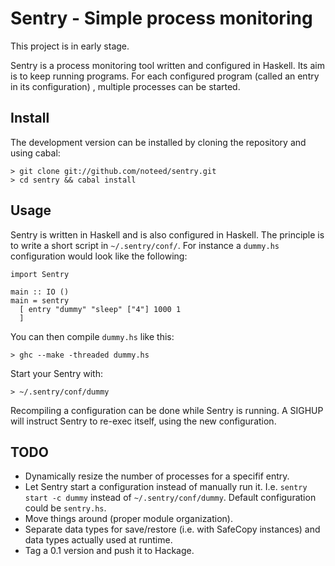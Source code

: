# Sentry - Simple process monitoring

This project is in early stage.

Sentry is a process monitoring tool written and configured in Haskell. Its aim
is to keep running programs. For each configured program (called an entry in
its configuration) , multiple processes can be started.

## Install

The development version can be installed by cloning the repository and using
cabal:

    > git clone git://github.com/noteed/sentry.git
    > cd sentry && cabal install

## Usage

Sentry is written in Haskell and is also configured in Haskell. The principle
is to write a short script in `~/.sentry/conf/`. For instance a `dummy.hs`
configuration would look like the following:

    import Sentry

    main :: IO ()
    main = sentry
      [ entry "dummy" "sleep" ["4"] 1000 1
      ]

You can then compile `dummy.hs` like this:

    > ghc --make -threaded dummy.hs

Start your Sentry with:

    > ~/.sentry/conf/dummy

Recompiling a configuration can be done while Sentry is running. A SIGHUP will
instruct Sentry to re-exec itself, using the new configuration.

## TODO

- Dynamically resize the number of processes for a specifif entry.
- Let Sentry start a configuration instead of manually run it. I.e.
  `sentry start -c dummy` instead of `~/.sentry/conf/dummy`. Default
  configuration could be `sentry.hs`.
- Move things around (proper module organization).
- Separate data types for save/restore (i.e. with SafeCopy instances) and
  data types actually used at runtime.
- Tag a 0.1 version and push it to Hackage.
